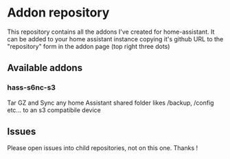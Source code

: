 # Addon repository

This repository contains all the addons I've created for home-assistant. It can be added to your home assistant instance copying it's github URL to the "repository" form in the addon page (top right three dots)

## Available addons

### hass-s6nc-s3

Tar GZ and Sync any home Assistant shared folder likes /backup, /config etc... to an s3 compatibile device



## Issues

Please open issues into child repositories, not on this one. Thanks !
